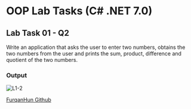# OOP Lab Tasks (C# .NET 7.0)

## Lab Task 01 - Q2

 Write an application that asks the user to enter two numbers, obtains the two numbers from the user and prints the sum, product, difference and quotient of the two numbers.

### Output

![L1-2](.../Assets/L1-2.png)

[FurqanHun Github](https://github.com/FurqanHun)